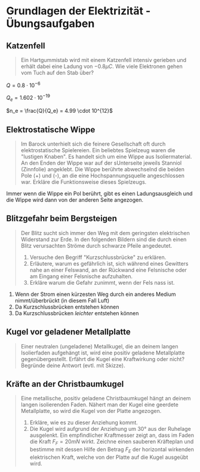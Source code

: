 # Grundlagen der Elektrizität - Übungsaufgaben

## Katzenfell

> Ein Hartgummistab wird mit einem Katzenfell intensiv gerieben und erhält dabei eine Ladung von $-0.8µC$. Wie viele Elektronen gehen vom Tuch auf den Stab über?

$Q = 0.8 \cdot 10^{-6}$

$Q_e = 1.602 \cdot 10^{-19}$

$n_e = \frac{Q}{Q_e} = 4.99 \cdot 10^{12}$

## Elektrostatische Wippe

> Im Barock unterhielt sich die feinere Gesellschaft oft durch elektrostatische Spielereien. Ein beliebtes Spielzeug waren die "lustigen Knaben".
> Es handelt sich um eine Wippe aus Isoliermaterial. An den Enden der Wippe war auf der sUnterseite jeweils Stanniol (Zinnfolie) angeklebt. Die Wippe berührte abwechselnd die beiden Pole (+) und (-), an die eine Hochspannungsquelle angeschlossen war.
> Erkläre die Funktionsweise dieses Spielzeugs.

Immer wenn die Wippe ein Pol berührt, gibt es einen Ladungsausgleich und die Wippe wird dann von der anderen Seite angezogen.

## Blitzgefahr beim Bergsteigen

> Der Blitz sucht sich immer den Weg mit dem geringsten elektrischen Widerstand zur Erde. In den folgenden Bildern sind die durch einen Blitz verursachten Ströme durch schwarze Pfeile angedeutet.
>
> 1. Versuche den Begriff "Kurzschlussbrücke" zu erklären.
> 2. Erläutere, warum es gefährlich ist, sich während eines Gewitters nahe an einer Felswand, an der Rückwand eine Felsnische oder am Eingang einer Felsnische aufzuhalten.
> 3. Erkläre warum die Gefahr zunimmt, wenn der Fels nass ist.

1. Wenn der Strom einen kürzesten Weg durch ein anderes Medium nimmt/überbrückt (in diesem Fall Luft)
2. Da Kurzschlussbrücken entstehen können
3. Da Kurzschlussbrücken *leichter* entstehen können

## Kugel vor geladener Metallplatte

> Einer neutralen (ungeladene) Metallkugel, die an deinem langen Isolierfaden aufgehängt ist, wird eine positiv geladene Metallplatte gegenübergestellt. Erfährt die Kugel eine Kraftwirkung oder nicht? Begründe deine Antwort (evtl. mit Skizze).

## Kräfte an der Christbaumkugel

> Eine metallische, positiv geladene Christbaumkugel hängt an deinem langen isolierenden Faden. Nähert man der Kugel eine geerdete Metallplatte, so wird die Kugel von der Platte angezogen.
>
> 1. Erkläre, wie es zu dieser Anziehung kommt.
> 2. Die Kugel wird aufgrund der Anziehung um 30° aus der Ruhelage ausgelenkt. Ein empfindlicher Kraftmesser zeigt an, dass im Faden die Kraft $F_F = 20mN$ wirkt. Zeichne einen sauberen Kräfteplan und bestimme mit dessen Hilfe den Betrag $F_E$ der horizontal wirkenden elektrischen Kraft, welche von der Platte auf die Kugel ausgeübt wird.
